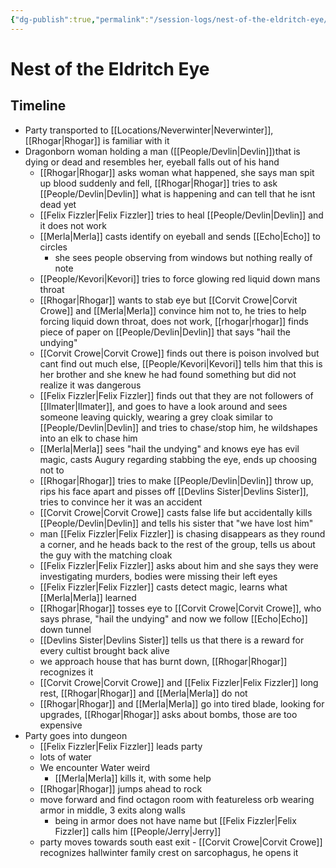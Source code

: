 ```yaml
---
{"dg-publish":true,"permalink":"/session-logs/nest-of-the-eldritch-eye/session-6-2025-04-25/"}
---
```


# Nest of the Eldritch Eye
## Timeline
- Party transported to [[Locations/Neverwinter\|Neverwinter]], [[Rhogar\|Rhogar]] is familiar with it
- Dragonborn woman holding a man ([[People/Devlin\|Devlin]])that is dying or dead and resembles her, eyeball falls out of his hand
	- [[Rhogar\|Rhogar]] asks woman what happened, she says man spit up blood suddenly and fell, [[Rhogar\|Rhogar]] tries to ask [[People/Devlin\|Devlin]] what is happening and can tell that he isnt dead yet
	- [[Felix Fizzler\|Felix Fizzler]] tries to heal [[People/Devlin\|Devlin]] and it does not work
	- [[Merla\|Merla]] casts identify on eyeball and sends [[Echo\|Echo]] to circles
		- she sees people observing from windows but nothing really of note
	- [[People/Kevori\|Kevori]] tries to force glowing red liquid down mans throat
	- [[Rhogar\|Rhogar]] wants to stab eye but [[Corvit Crowe\|Corvit Crowe]] and [[Merla\|Merla]] convince him not to, he tries to help forcing liquid down throat, does not work, [[rhogar\|rhogar]] finds piece of paper on [[People/Devlin\|Devlin]] that says "hail the undying"
	- [[Corvit Crowe\|Corvit Crowe]] finds out there is poison involved but cant find out much else, [[People/Kevori\|Kevori]] tells him that this is her brother and she knew he had found something but did not realize it was dangerous
	-  [[Felix Fizzler\|Felix Fizzler]] finds out that they are not followers of [[Ilmater\|Ilmater]], and goes to have a look around and sees someone leaving quickly, wearing a grey cloak similar to [[People/Devlin\|Devlin]] and tries to chase/stop him, he wildshapes into an elk to chase him
	- [[Merla\|Merla]] sees "hail the undying" and knows eye has evil magic, casts Augury regarding stabbing the eye, ends up choosing not to
	- [[Rhogar\|Rhogar]] tries to make [[People/Devlin\|Devlin]] throw up, rips his face apart and pisses off [[Devlins Sister\|Devlins Sister]], tries to convince her it was an accident
	- [[Corvit Crowe\|Corvit Crowe]] casts false life but accidentally kills [[People/Devlin\|Devlin]] and tells his sister that "we have lost him"
	- man [[Felix Fizzler\|Felix Fizzler]] is chasing disappears as they round a corner, and he heads back to the rest of the group, tells us about the guy with the matching cloak
	- [[Felix Fizzler\|Felix Fizzler]] asks about him and she says they were investigating murders, bodies were missing their left eyes
	- [[Felix Fizzler\|Felix Fizzler]] casts detect magic, learns what [[Merla\|Merla]] learned
	- [[Rhogar\|Rhogar]] tosses eye to [[Corvit Crowe\|Corvit Crowe]], who says phrase, "hail the undying" and now we follow [[Echo\|Echo]] down tunnel
	- [[Devlins Sister\|Devlins Sister]] tells us that there is a reward for every cultist brought back alive
	- we approach house that has burnt down, [[Rhogar\|Rhogar]] recognizes it
	- [[Corvit Crowe\|Corvit Crowe]] and [[Felix Fizzler\|Felix Fizzler]] long rest, [[Rhogar\|Rhogar]] and [[Merla\|Merla]] do not
	- [[Rhogar\|Rhogar]] and [[Merla\|Merla]] go into tired blade, looking for upgrades, [[Rhogar\|Rhogar]] asks about bombs, those are too expensive
- Party goes into dungeon
	- [[Felix Fizzler\|Felix Fizzler]] leads party
	- lots of water
	- We encounter Water weird
		- [[Merla\|Merla]] kills it, with some help
	- [[Rhogar\|Rhogar]] jumps ahead to rock
	- move forward and find octagon room with featureless orb wearing armor in middle, 3 exits along walls
		- being in armor does not have name but [[Felix Fizzler\|Felix Fizzler]] calls him [[People/Jerry\|Jerry]]
	- party moves towards south east exit
				- [[Corvit Crowe\|Corvit Crowe]] recognizes hallwinter family crest on sarcophagus, he opens it